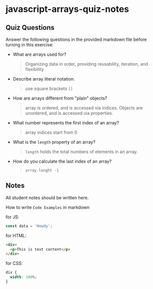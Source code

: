 # javascript-arrays-quiz-notes

## Quiz Questions

Answer the following questions in the provided markdown file before turning in this exercise:

- What are arrays used for?

  > Organizing data in order, providing reusability, iteration, and flexibility

- Describe array literal notation.

  > use square brackets `[]`

- How are arrays different from "plain" objects?

  > array is ordered, and is accessed via indices. Objects are unordered, and is accessed via properties.

- What number represents the first index of an array?

  > array indices start from 0

- What is the `length` property of an array?

  > `length` holds the total numbers of elements in an array.

- How do you calculate the last index of an array?
  > `array.lenght -1`

## Notes

All student notes should be written here.

How to write `Code Examples` in markdown

for JS:

```javascript
const data = 'Howdy';
```

for HTML:

```html
<div>
  <p>This is text content</p>
</div>
```

for CSS:

```css
div {
  width: 100%;
}
```
